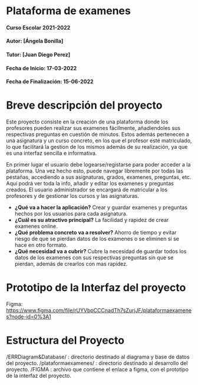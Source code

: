 # Plataforma de examenes
#### Curso Escolar 2021-2022
#### Autor: [Ángela Bonilla]
#### Tutor: [Juan Diego Perez]
#### Fecha de Inicio: 17-03-2022
#### Fecha de Finalización: 15-06-2022

# Breve descripción del proyecto

Este proyecto consiste en la creación de una plataforma donde los profesores pueden realizar sus examenes fácilmente, añadiendoles sus respectivas preguntas en cuestión de minutos. Estos además pertenecen a una asignatura y un curso concreto, en los que el profesor esté matriculado, lo que facilitará la gestion de los mismos además de su realización, ya que es una interfaz sencilla e informativa.

En primer lugar el usuario debe logearse/registarse para poder acceder a la plataforma. Una vez hecho esto, puede navegar libremente por todas las pestañas, accediendo a sus asignaturas, grados, examenes, preguntas, etc. Aquí podrá ver toda la info, añadir y editar los examenes y preguntas creados. El usuario administrador se encargará de matricular a los profesores y de gestionar los cursos y las asignaturas. 

- **¿Qué va a hacer la aplicación?**
  Crear y guardar examenes y preguntas hechos por los usuarios para cada asignatura.
- **¿Cuál es su atractivo principal?**
  La facilidad y rapidez de crear examenes online.
- **¿Qué problema concreto va a resolver?**
  Ahorro de tiempo y evitar riesgo de que se pierdan datos de los examenes o se eliminen si se hace en otro formato.
- **¿Qué necesidad va a cubrir?**
  Cubre la necesidad de guardar todos los datos de los examenes con sus respectivas preguntas sin que se pierdan, además de crearlos con mas rapidez.

# Prototipo de la Interfaz del proyecto
Figma: https://www.figma.com/file/rUYVbpCCCnadTh7sZurjJF/plataformaexamenes?node-id=0%3A1 

# Estructura del Proyecto
/ERRDiagram&Database/ : directorio destinado al diagrama y base de datos del proyecto.
/plataformaexamenes/ : directorio destinado al desarrollo del proyecto.
/FIGMA : archivo que contiene el enlace a figma, con el prototipo de la interfaz del proyecto.
